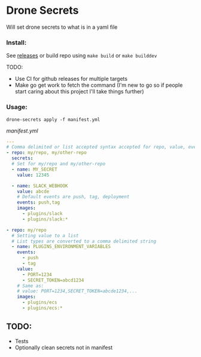# Drone Secrets

Will set drone secrets to what is in a yaml file

### Install:

See [releases](https://github.com/fixate/drone-secrets/releases/latest) or build repo using `make build` or `make builddev`

TODO:

- Use CI for github releases for multiple targets
- Make go get work to fetch the command (I'm new to go so if people start caring
		about this project I'll take things further)

### Usage:

```shell
drone-secrets apply -f manifest.yml
```

*manifest.yml*

```yaml
---
# Comma delimited or list accepted syntax accepted for repo, value, events and images
- repo: my/repo, my/other-repo
  secrets:
  # Set for my/repo and my/other-repo
  - name: MY_SECRET
    value: 12345

  - name: SLACK_WEBHOOK
    value: abcde
    # Default events are push, tag, deployment
    events: push,tag
    images: 
      - plugins/slack
      - plugins/slack:*

- repo: my/repo
  # Setting value to a list
  # List types are converted to a comma delimited string
  - name: PLUGINS_ENVIRONMENT_VARIABLES
    events: 
      - push
      - tag
    value:
      - PORT=1234
      - SECRET_TOKEN=abcd1234
    # Same as:
    # value: PORT=1234,SECRET_TOKEN=abcde1234,...
    images: 
      - plugins/ecs
      - plugins/ecs:*
```

## TODO:

- Tests 
- Optionally clean secrets not in manifest
